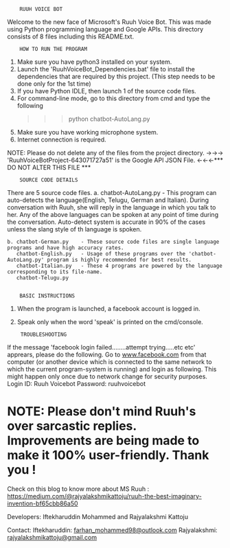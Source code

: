		RUUH VOICE BOT

Welcome to the new face of Microsoft's Ruuh Voice Bot.
This was made using Python programming language and Google APIs.
This directory consists of 8 files including this README.txt.


		HOW TO RUN THE PROGRAM		
1. Make sure you have python3 installed on your system.
2. Launch the 'RuuhVoiceBot_Dependencies.bat' file to install the dependencies
   that are required by this project. (This step needs to be done only for the 1st time)
3. If you have Python IDLE, then launch 1 of the source code files.
4. For command-line mode, go to this directory from cmd and type the following
	>>>	python chatbot-AutoLang.py
5. Make sure you have working microphone system.
6. Internet connection is required.

NOTE: Please do not delete any of the files from the project directory.
->->-> 'RuuhVoiceBotProject-643071727a51' is the Google API JSON File. <-<-<-*** DO NOT ALTER THIS FILE ***


		SOURCE CODE DETAILS
There are 5 source code files.
	a. chatbot-AutoLang.py - This program can auto-detects the language(English, Telugu, German and Italian).
							 During conversation with Ruuh, she will reply in the language in which you talk to her.
                             Any of the above languages can be spoken at any point of time during the conversation.
							 Auto-detect system is accurate in 90% of the cases unless the slang style of th language is spoken.
							 
	b. chatbot-German.py	- These source code files are single language programs and have high accuracy rates. 
	   chatbot-English.py   - Usage of these programs over the 'chatbot-AutoLang.py' program is highly recommended for best results. 
       chatbot-Italian.py	- These 4 programs are powered by the language corresponding to its file-name.
	   chatbot-Telugu.py
	

		BASIC INSTRUCTIONS
1. When the program is launched, a facebook account is logged in.
2. Speak only when the word 'speak' is printed on the cmd/console.

															
		TROUBLESHOOTING
If the message 'facebook login failed........attempt trying.....etc etc' apprears, please do the following.
	Go to www.facebook.com from that computer (or another device which is connected to the same network to which the current 
	program-system is running) and login as following. This might happen only once due to network change for security purposes.
    Login ID: Ruuh Voicebot
    Password: ruuhvoicebot															

# NOTE: Please don't mind Ruuh's over sarcastic replies. Improvements are being made to make it 100% user-friendly. Thank you !

Check on this blog to know more about MS Ruuh : https://medium.com/@rajyalakshmikattoju/ruuh-the-best-imaginary-invention-bf65cbb86a50 
	
Developers:
Iftekharuddin Mohammed and Rajyalakshmi Kattoju

Contact:
Iftekharuddin: farhan_mohammed98@outlook.com
Rajyalakshmi: rajyalakshmikattoju@gmail.com
